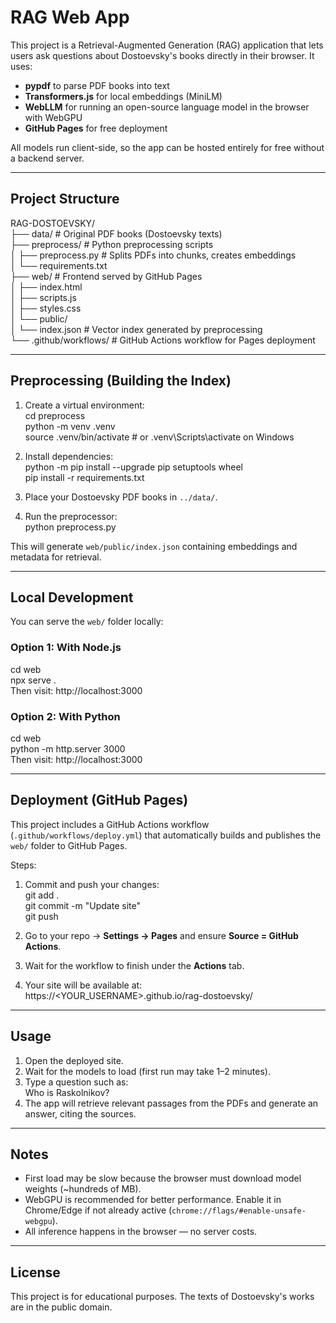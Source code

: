 # RAG Web App

This project is a Retrieval-Augmented Generation (RAG) application that lets users ask questions about Dostoevsky's books directly in their browser. It uses:

- **pypdf** to parse PDF books into text  
- **Transformers.js** for local embeddings (MiniLM)  
- **WebLLM** for running an open-source language model in the browser with WebGPU  
- **GitHub Pages** for free deployment  

All models run client-side, so the app can be hosted entirely for free without a backend server.

---

## Project Structure

RAG-DOSTOEVSKY/  
├── data/                # Original PDF books (Dostoevsky texts)  
├── preprocess/          # Python preprocessing scripts  
│   ├── preprocess.py    # Splits PDFs into chunks, creates embeddings  
│   └── requirements.txt  
├── web/                 # Frontend served by GitHub Pages  
│   ├── index.html  
│   ├── scripts.js  
│   ├── styles.css  
│   └── public/  
│       └── index.json   # Vector index generated by preprocessing  
└── .github/workflows/   # GitHub Actions workflow for Pages deployment  

---

## Preprocessing (Building the Index)

1. Create a virtual environment:  
   cd preprocess  
   python -m venv .venv  
   source .venv/bin/activate    # or .venv\Scripts\activate on Windows  

2. Install dependencies:  
   python -m pip install --upgrade pip setuptools wheel  
   pip install -r requirements.txt  

3. Place your Dostoevsky PDF books in `../data/`.  

4. Run the preprocessor:  
   python preprocess.py  

This will generate `web/public/index.json` containing embeddings and metadata for retrieval.

---

## Local Development

You can serve the `web/` folder locally:

### Option 1: With Node.js  
cd web  
npx serve .  
Then visit: http://localhost:3000  

### Option 2: With Python  
cd web  
python -m http.server 3000  
Then visit: http://localhost:3000  

---

## Deployment (GitHub Pages)

This project includes a GitHub Actions workflow (`.github/workflows/deploy.yml`) that automatically builds and publishes the `web/` folder to GitHub Pages.

Steps:

1. Commit and push your changes:  
   git add .  
   git commit -m "Update site"  
   git push  

2. Go to your repo → **Settings → Pages** and ensure **Source = GitHub Actions**.  

3. Wait for the workflow to finish under the **Actions** tab.  

4. Your site will be available at:  
   https://<YOUR_USERNAME>.github.io/rag-dostoevsky/  

---

## Usage

1. Open the deployed site.  
2. Wait for the models to load (first run may take 1–2 minutes).  
3. Type a question such as:  
   Who is Raskolnikov?  
4. The app will retrieve relevant passages from the PDFs and generate an answer, citing the sources.  

---

## Notes

- First load may be slow because the browser must download model weights (~hundreds of MB).  
- WebGPU is recommended for better performance. Enable it in Chrome/Edge if not already active (`chrome://flags/#enable-unsafe-webgpu`).  
- All inference happens in the browser — no server costs.  

---

## License

This project is for educational purposes. The texts of Dostoevsky's works are in the public domain.
